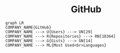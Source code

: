 <h1 align="center">GitHub</h1>

```mermaid
graph LR
COMPANY_NAME{GitHub}
COMPANY_NAME ---> U{Users} ---> UN[29]
COMPANY_NAME ---> R{Repositories} ---> RN[18364]
COMPANY_NAME ---> G{Gists} ---> GN[14]
COMPANY_NAME ---> ML{Most Used<br>Languages}
```
